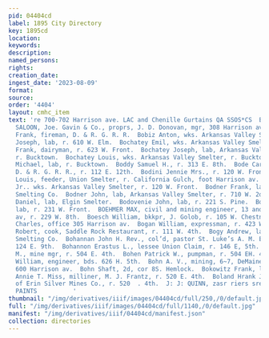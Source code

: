 ```yaml
---
pid: 04404cd
label: 1895 City Directory
key: 1895cd
location: 
keywords: 
description: 
named_persons: 
rights: 
creation_date: 
ingest_date: '2023-08-09'
format: 
source: 
order: '4404'
layout: cmhc_item
text: 're 700-702 Harrison ave. LAC and Chenille Gurtains QA SSOS*CS  BOARD OF TRADE
  SALOON, Joe. Gavin & Co., proprs, J. D. Donovan, mgr, 308 Harrison av.  Boardman
  Frank, fireman, D. & R. G. R. R.  Bobiz Anton, wks. Arkansas Valley Smelter.  Bocha
  Joseph, lab, r. 610 W. Elm.  Bochatey Emil, wks. Arkansas Valley Smelter, r. Bucktown.  Bochatey
  Frank, dairyman, r. 623 W. Front.  Bochatey Joseph, lab, Arkansas Valley Smelter,
  r. Bucktown.  Bochatey Louis, wks. Arkansas Valley Smelter, r. Bucktown.  Bochatey
  Michael, lab, r. Bucktown.  Boddy Samuel H., r. 313 E. 8th.  Bode Carl F., fireman,
  D. & R. G. R. R., r. 112 E. 12th.  Bodini Jennie Mrs., r. 120 W. Front.  Bodini
  Louis, feeder, Union Smelter, r. California Gulch, foot Harrison av.  Bodini Louis,
  Jr.. wks. Arkansas Valley Smelter, r. 120 W. Front.  Bodner Frank, lab, Bi-Metallic
  Smelting Co.  Bodner John, lab, Arkansas Valley Smelter, r. 710 W. 2d.  Bodovenic
  Daniel, lab, Elgin Smelter.  Bodovenie John, lab, r. 221 S. Pine.  Bodowenitz Michael,
  lab, r. 231 W. Front.  BOEHMER MAX, civil and mining engineer, 13 and 15, 501 Harrison
  av, r. 229 W. 8th.  Boesch William, bkkpr, J. Golob, r. 105 W. Chestnut.  Boettcher
  Charles, office 305 Harrison av.  Bogan William, expressman, r. 423 W. 2d.  Bogle
  Robert, cook, Saddle Rock Restaurant, r. 111 W. 4th.  Bogy Andrew, lab, Bi-Metallic
  Smelting Co.  Bohannan John H. Rev., col’d, pastor St. Luke’s A. M. E. Charch, r.
  124 E. 9th.  Bohannon Erastus L., lessee Union Claim, r. 146 E, 5th.  Bohen Michael
  M., mine mgr, r. 504 E. 4th.  Bohen Patrick W., pumpman, r. 504 EH. 4th.  Bohen
  William, engineer, bds. 626 H. 5th.  Bohn A. V., mining, 6~7, DeMaineville blk,
  600 Harrison av.  Bohn Shaft, 2d, cor 8S. Hemlock.  Bokowitz Frank, lab, r. Bucktown.  Boland
  Annie T. Miss, milliner, M. J. Frantz, r. 520 E. 4th.  Boland Hrank J., miner, Maid
  of Erin Silver Mines Co., r. 520  . 4th.  J: J: QUINN, zasr riers sreeer. MIXED
  PAINTS          '
thumbnail: "/img/derivatives/iiif/images/04404cd/full/250,/0/default.jpg"
full: "/img/derivatives/iiif/images/04404cd/full/1140,/0/default.jpg"
manifest: "/img/derivatives/iiif/04404cd/manifest.json"
collection: directories
---
```


